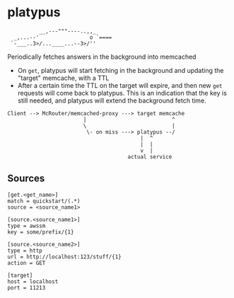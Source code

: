 # platypus

```
          __,---"""----..,,_
  _,...--'                o `====
 `-___..3>/...____...--3>/''
```

Periodically fetches answers in the background into memcached
* On `get`, platypus will start fetching in the background and updating the "target" memcache, with a TTL
* After a certain time the TTL on the target will expire, and then new `get` requests will come back to platypus.
  This is an indication that the key is still needed, and platypus will extend the background fetch time.

```
Client --> McRouter/memcached-proxy ---> target memcache
                        |                           ^
                        \                           |
                         \- on miss ---> platypus --/
                                          |  ^
                                          |  |
                                          v  |
                                      actual service
```

## Sources

```
[get.<get_name>]
match = quickstart/(.*)
source = <source_name1>

[source.<source_name1>]
type = awssm
key = some/prefix/{1}

[source.<source_name2>]
type = http
url = http://localhost:123/stuff/{1}
action = GET

[target]
host = localhost
port = 11213
```
